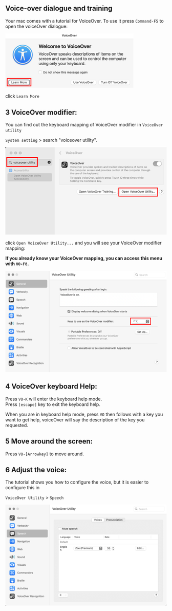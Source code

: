 ## Voice-over dialogue and training

Your mac comes with a tutorial for VoiceOver. To use it press `Command-F5` to open the voiceOver dialogue:

<img src="./imgs/voice-over-dialogue.png" width=400px />

click `Learn More`


## 3 VoiceOver modifier:

You can find out the keyboard mapping of VoiceOver modifier in `VoiceOver utility`

`System setting` > search "voiceover utility".

<img src="./imgs/open-voice-over-utility.png" width=600px />

click `Open VoiceOver Utility...` and you will see your VoiceOver modifier mapping:

**If you already know your VoiceOver mapping, you can access this menu with `VO-F8`.**

<img src="./imgs/voice-over-modifier.png" width=600px />

## 4 VoiceOver keyboard Help:

Press `VO-K` will enter the keyboard help mode.  
Press `[escape]` key to exit the keyboard help.

When you are in keyboard help mode, press `VO` then follows with a key you want to get help, voiceOver will say the description of the key you requested. 

## 5 Move around the screen:

Press `VO-[Arrowkey]` to move around.


## 6 Adjust the voice:

The tutorial shows you how to configure the voice, but it is easier to configure this in 

`VoiceOver Utility` > `Speech`

<img src="./imgs/voice-over-utility-speech-configuration.png" width=600px />